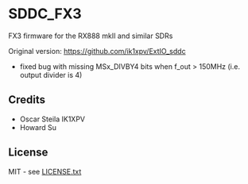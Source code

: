 # SDDC_FX3

FX3 firmware for the RX888 mkII and similar SDRs

Original version: https://github.com/ik1xpv/ExtIO_sddc


- fixed bug with missing MSx_DIVBY4 bits when f_out > 150MHz (i.e. output divider is 4)


## Credits

- Oscar Steila IK1XPV
- Howard Su


## License

MIT - see [LICENSE.txt](LICENSE.txt)
